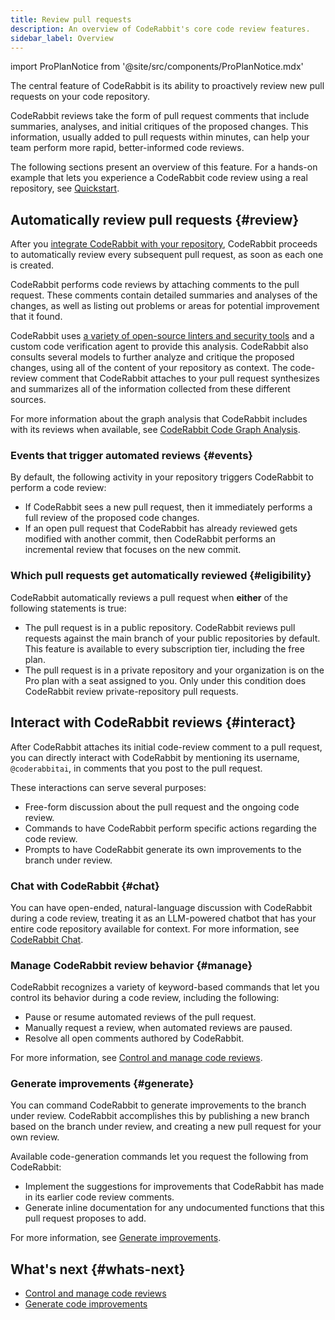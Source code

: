 ```yaml
---
title: Review pull requests
description: An overview of CodeRabbit's core code review features.
sidebar_label: Overview
---
```


import ProPlanNotice from '@site/src/components/ProPlanNotice.mdx'

The central feature of CodeRabbit is its ability to proactively review
new pull requests on your code repository.

CodeRabbit reviews take the form of pull request comments that
include summaries, analyses, and initial critiques of the proposed changes.
This information, usually added to pull requests within minutes, can help your team perform more rapid, better-informed code reviews.

The following sections present an overview of this feature. For a hands-on example that lets you experience a CodeRabbit code review using
a real repository, see [Quickstart](/getting-started/quickstart).

## Automatically review pull requests {#review}

After you [integrate CodeRabbit with your repository](/platforms), CodeRabbit proceeds
to automatically review every subsequent pull request, as soon as each one is created.

CodeRabbit performs code reviews by attaching comments to the pull request.
These comments contain detailed summaries and analyses of the changes,
as well as listing out problems or areas for potential improvement that it found.

CodeRabbit uses [a variety of open-source linters and security tools](/tools) and a custom
code verification agent to provide this analysis. CodeRabbit
also consults several models to further analyze and critique the proposed changes,
using all of the content of your repository as context. The code-review comment that CodeRabbit attaches
to your pull request synthesizes and summarizes all of the information collected from these different sources.

For more information about the graph analysis that CodeRabbit includes with its reviews
when available, see [CodeRabbit Code Graph Analysis](/integrations/code-graph-analysis).

### Events that trigger automated reviews {#events}

By default, the following activity in your repository triggers CodeRabbit to
perform a code review:

- If CodeRabbit sees a new pull request, then it immediately performs a full review
  of the proposed code changes.
- If an open pull request that CodeRabbit has already reviewed gets modified with another
  commit, then CodeRabbit performs an incremental review that focuses on the new commit.

### Which pull requests get automatically reviewed {#eligibility}

CodeRabbit automatically reviews a pull request when **either** of the following statements is true:

- The pull request is in a public repository. CodeRabbit reviews pull requests against the main branch of your public repositories by default. This feature is available to every subscription tier, including the free plan.  
- The pull request is in a private repository and your organization is on the Pro plan with a seat assigned to you. Only under this condition does CodeRabbit review private-repository pull requests.

<ProPlanNotice />

## Interact with CodeRabbit reviews {#interact}

After CodeRabbit attaches its initial code-review comment to a pull request, you can
directly interact with CodeRabbit by mentioning its username, `@coderabbitai`, in comments
that you post to the pull request.

These interactions can serve several purposes:

- Free-form discussion about the pull request and the ongoing code review.
- Commands to have CodeRabbit perform specific actions regarding the code review.
- Prompts to have CodeRabbit generate its own improvements to the branch under review.

### Chat with CodeRabbit {#chat}

You can have open-ended, natural-language discussion with CodeRabbit during a code review, treating it
as an LLM-powered chatbot that has your entire code repository available for context. For more information, see [CodeRabbit Chat](/guides/agent_chat).

### Manage CodeRabbit review behavior {#manage}

CodeRabbit recognizes a variety of keyword-based commands that let you control its
behavior during a code review, including the following:

- Pause or resume automated reviews of the pull request.
- Manually request a review, when automated reviews are paused.
- Resolve all open comments authored by CodeRabbit.

For more information, see [Control and manage code reviews](/guides/commands).

### Generate improvements {#generate}

You can command CodeRabbit to generate improvements to the branch under review.
CodeRabbit accomplishes this by publishing a new branch based on the branch under review,
and creating a new pull request for your own review.

Available code-generation commands let you request the following from CodeRabbit:

- Implement the suggestions for improvements that CodeRabbit has made in its earlier code review comments.
- Generate inline documentation for any undocumented functions that this pull request proposes to add.

For more information, see [Generate improvements](/guides/generate-improvements).

## What's next {#whats-next}

- [Control and manage code reviews](/guides/commands)
- [Generate code improvements](/guides/generate-improvements)
